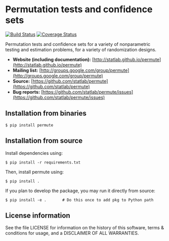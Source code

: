 # Permutation tests and confidence sets
[![Build Status](https://travis-ci.org/statlab/permute.svg?branch=master)](https://travis-ci.org/statlab/permute?branch=master)
[![Coverage Status](https://coveralls.io/repos/statlab/permute/badge.svg?branch=master)](https://coveralls.io/r/statlab/permute?branch=master)

Permutation tests and confidence sets for a variety of nonparametric
testing and estimation problems, for a variety of randomization designs.

- **Website (including documentation):** [http://statlab.github.io/permute](http://statlab.github.io/permute)
- **Mailing list:** [http://groups.google.com/group/permute](http://groups.google.com/group/permute)
- **Source:** [https://github.com/statlab/permute](https://github.com/statlab/permute)
- **Bug reports:** [https://github.com/statlab/permute/issues](https://github.com/statlab/permute/issues)

## Installation from binaries

```
$ pip install permute
```

## Installation from source

Install dependencies using:

```
$ pip install -r requirements.txt
```

Then, install permute using:

```
$ pip install .
```

If you plan to develop the package, you may run it directly from source:

```
$ pip install -e .       # Do this once to add pkg to Python path
```

## License information

See the file LICENSE for information on the history of this software, terms
& conditions for usage, and a DISCLAIMER OF ALL WARRANTIES.
